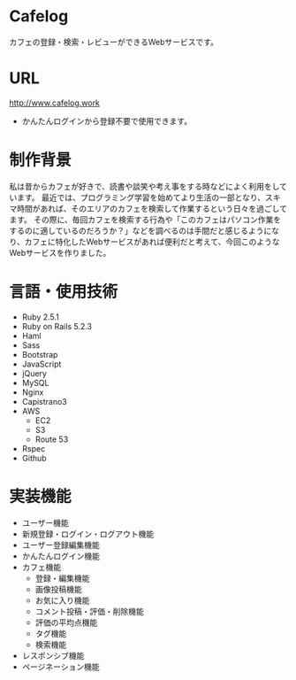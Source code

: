 # Cafelog
カフェの登録・検索・レビューができるWebサービスです。

# URL
http://www.cafelog.work
- かんたんログインから登録不要で使用できます。

# 制作背景
私は昔からカフェが好きで、読書や談笑や考え事をする時などによく利用をしています。
  最近では、プログラミング学習を始めてより生活の一部となり、スキマ時間があれば、そのエリアのカフェを検索して作業するという日々を過ごしてます。
  その際に、毎回カフェを検索する行為や「このカフェはパソコン作業をするのに適しているのだろうか？」などを調べるのは手間だと感じるようになり、カフェに特化したWebサービスがあれば便利だと考えて、今回このようなWebサービスを作りました。

# 言語・使用技術
- Ruby 2.5.1
- Ruby on Rails 5.2.3
- Haml
- Sass
- Bootstrap
- JavaScript
- jQuery
- MySQL
- Nginx
- Capistrano3
- AWS
  - EC2
  - S3
  - Route 53
- Rspec
- Github

# 実装機能
- ユーザー機能
 - 新規登録・ログイン・ログアウト機能
 - ユーザー登録編集機能
 - かんたんログイン機能
- カフェ機能
  - 登録・編集機能
  - 画像投稿機能
  - お気に入り機能
  - コメント投稿・評価・削除機能
  - 評価の平均点機能
  - タグ機能
  - 検索機能
- レスポンシブ機能
- ページネーション機能